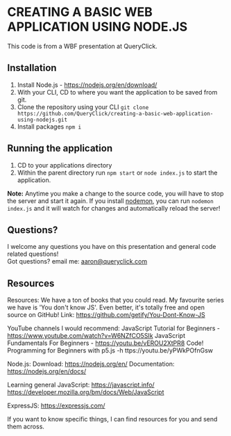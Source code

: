 # CREATING A BASIC WEB APPLICATION USING NODE.JS
This code is from a WBF presentation at QueryClick.

## Installation
1. Install Node.js - https://nodejs.org/en/download/
2. With your CLI, CD to where you want the application to be saved from git.
3. Clone the repository using your CLI `git clone https://github.com/QueryClick/creating-a-basic-web-application-using-nodejs.git`
4. Install packages `npm i`


## Running the application
1. CD to your applications directory
2. Within the parent directory run `npm start` or `node index.js` to start the application.

**Note:** Anytime you make a change to the source code, you will have to stop the server and start it again. If you install [nodemon](https://github.com/remy/nodemon), you can run `nodemon index.js` and it will watch for changes and automatically reload the server!

## Questions?
I welcome any questions you have on this presentation and general code related questions!  
Got questions? email me:
aaron@queryclick.com

## Resources
Resources:
We have a ton of books that you could read. My favourite series we have is 'You don't know JS'. Even better, it's totally free and open source on GitHub! Link: https://github.com/getify/You-Dont-Know-JS

YouTube channels I would recommend:
JavaScript Tutorial for Beginners - https://www.youtube.com/watch?v=W6NZfCO5SIk 
JavaScript Fundamentals For Beginners - https://youtu.be/vEROU2XtPR8
Code! Programming for Beginners with p5.js -h ttps://youtu.be/yPWkPOfnGsw
 
Node.js:
Download: https://nodejs.org/en/
Documentation: https://nodejs.org/en/docs/

Learning general JavaScript:
https://javascript.info/
https://developer.mozilla.org/bm/docs/Web/JavaScript

ExpressJS:
https://expressjs.com/

If you want to know specific things, I can find resources for you and send them across.

